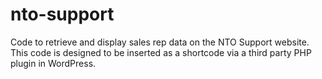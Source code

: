 # nto-support
Code to retrieve and display sales rep data on the NTO Support website. This code is designed to be inserted as a shortcode via a third party PHP plugin in WordPress.
